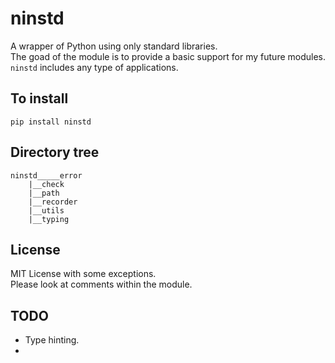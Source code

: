 # ninstd
A wrapper of Python using only standard libraries. <br>
The goad of the module is to provide a basic support for my future modules. <br>
`ninstd` includes any type of applications.

## To install
```
pip install ninstd
```

## Directory tree
```
ninstd_____error
	|__check
	|__path
	|__recorder
	|__utils
	|__typing
```

## License
MIT License with some exceptions. <br>
Please look at comments within the module.


## TODO
- Type hinting.
- 
